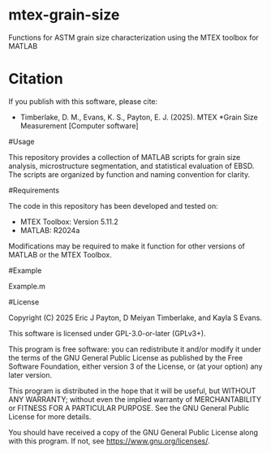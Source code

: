 # mtex-grain-size

Functions for ASTM grain size characterization using the MTEX toolbox for MATLAB

# Citation

If you publish with this software, please cite:

- Timberlake, D. M., Evans, K. S., Payton, E. J. (2025). MTEX *Grain Size Measurement [Computer software]

#Usage

This repository provides a collection of MATLAB scripts for grain size analysis, microstructure segmentation, and statistical evaluation of EBSD. The scripts are organized by function and naming convention for clarity.

#Requirements

The code in this repository has been developed and tested on:

* MTEX Toolbox: Version 5.11.2
* MATLAB: R2024a

Modifications may be required to make it function for other versions of MATLAB or the MTEX Toolbox.

#Example

Example.m

#License

Copyright (C) 2025 Eric J Payton, D Meiyan Timberlake, and Kayla S Evans.

This software is licensed under GPL-3.0-or-later (GPLv3+).

This program is free software: you can redistribute it and/or modify it under the terms of the GNU General Public License as published by the Free Software Foundation, either version 3 of the License, or (at your option) any later version.

This program is distributed in the hope that it will be useful, but WITHOUT ANY WARRANTY; without even the implied warranty of MERCHANTABILITY or FITNESS FOR A PARTICULAR PURPOSE. See the GNU General Public License for more details.

You should have received a copy of the GNU General Public License along with this program. If not, see <https://www.gnu.org/licenses/>.

